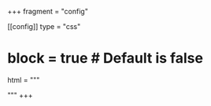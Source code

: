 +++
fragment = "config"


[[config]]
  type = "css"
  # block = true # Default is false
  html = """
  <style>
    .text-white {
    color: #DFE2E1;
    text-shadow: 2px 1px #000;
      background: rgba(0, 0, 0, 0.5);
}
  </style>
  """
+++